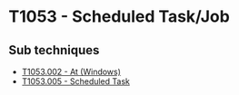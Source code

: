 # T1053 - Scheduled Task/Job

## Sub techniques

* [T1053.002 - At (Windows)](https://github.com/JYVSECTEC/PHR-model/tree/master/Data%20Collection/tactics/Privilege%20Escalation/T1053/T1053.002/README.md)
* [T1053.005 - Scheduled Task](https://github.com/JYVSECTEC/PHR-model/tree/master/Data%20Collection/tactics/Privilege%20Escalation/T1053/T1053.005/README.md)
